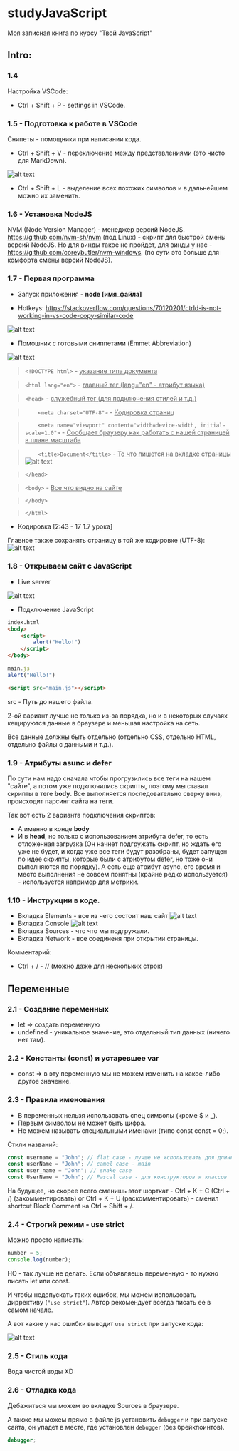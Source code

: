 # studyJavaScript

Моя записная книга по курсу "Твой JavaScript" 

## Intro:
### 1.4

Настройка VSCode:
- Ctrl + Shift + P - settings in VSCode.

### 1.5 - Подготовка к работе в VSCode

Снипеты - помощники при написании кода.

- Ctrl + Shift + V - переключение между представлениями (это чисто для MarkDown).

![alt text](Resourses/ForMD/pic1.png)

- Ctrl + Shift + L - выделение всех похожих символов и в дальнейшем можно их заменить.

### 1.6 - Установка NodeJS

NVM (Node Version Manager) - менеджер версий NodeJS.
https://github.com/nvm-sh/nvm (под Linux) - скрипт для быстрой смены версий NodeJS. Но для винды такое не пройдет, для винды у нас - https://github.com/coreybutler/nvm-windows. (по сути это больше для комфорта смены версий NodeJS).

### 1.7 - Первая программа

- Запуск приложения - **node [имя_файла]**

- Hotkeys:
https://stackoverflow.com/questions/70120201/ctrld-is-not-working-in-vs-code-copy-similar-code

![alt text](Resourses/ForMD/pic2.png)

- Помошник с готовыми сниппетами (Emmet Abbreviation)

![alt text](Resourses/ForMD/pic3.png)

> ```<!DOCTYPE html>``` - <u>указание типа документа</u>

> ```<html lang="en">``` - <u>главный тег (lang="en" - атрибут языка)</u>

> ```<head>``` - <u>служебный тег (для подключения стилей и т.д.)</u>

> ```    <meta charset="UTF-8">``` - <u>Кодировка страниц</u>

> ```    <meta name="viewport" content="width=device-width, initial-scale=1.0">``` - <u>Сообщает браузеру как работать с нашей страницей в плане масштаба</u>

> ```    <title>Document</title>``` - <u>То что пишется на вкладке страницы</u>
![alt text](Resourses/ForMD/pic4.png)

> ```</head>```

> ```<body>``` - <u>Все что видно на сайте</u>
    
> ```</body>```

> ```</html>```

- Кодировка [2:43 - 17 1.7 урока]

Главное также сохранять страницу в той же кодировке (UTF-8):
![alt text](Resourses/ForMD/pic5.png)

### 1.8 - Открываем сайт с JavaScript

- Live server

![alt text](Resourses/ForMD/pic6.png)

- Подключение JavaScript

```html
index.html
<body>
    <script>
        alert("Hello!")
    </script>
</body>
```

```js
main.js
alert("Hello!")
```

```html
<script src="main.js"></script>
```
src - Путь до нашего файла.

2-ой вариант лучше не только из-за порядка, но и в некоторых случаях кещируются данные в браузере и меньшая настройка на сеть.

Все данные должны быть отдельно (отдельно CSS, отдельно HTML, отдельно файлы с данными и т.д.).

### 1.9 - Атрибуты asunc и defer

По сути нам надо сначала чтобы прогрузились все теги на нашем "сайте", а потом уже подключились скрипты, поэтому мы ставил скрипты в теге **body**. Все выполняется последовательно сверху вниз, происходит парсинг сайта на теги.

Так вот есть 2 варианта подключения скриптов:
- А именно в конце **body**
- И в **head**, но только с использованием атрибута defer, то есть отложенная загрузка (Он начнет подгружать скрипт, но ждать его уже не будет, и когда уже все теги будут разобраны, будет запущен по идее скрипты, которые были с атрибутом defer, но тоже они выполняются по порядку). А есть еще атрибут async, его время и место выполнения не совсем понятны (крайне редко используется) - используется например для метрики.

### 1.10 - Инструкции в коде.

- Вкладка Elements - все из чего состоит наш сайт
![alt text](pic7.png)
- Вкладка Console
![alt text](pic8.png)
- Вкладка Sources - что что мы подгружали.
- Вкладка Network - все соединеня при открытии страницы.

Комментарий:
- Ctrl + / - // (можно даже для нескольких строк)
## Переменные 

### 2.1 - Создание переменных

- let => создать переменную 
- undefined - уникальное значение, это отдельный тип данных (ничего нет там).

### 2.2 - Константы (const) и устаревшее var

- const => в эту переменную мы не можем изменить на какое-либо другое значение.

### 2.3 - Правила именования

- В переменных нельзя использовать спец символы (кроме $ и _).
- Первым символом не может быть цифра.
- Не можем называть специальными именами (типо const const = 0;).

Стили названий:

```js
const username = "John"; // flat case - лучше не использовать для длинных названий
const userName = "John"; // camel case - main
const user_name = "John"; // snake case
const UserName = "John"; // Pascal case - для конструкторов и классов
```

На будущее, но скорее всего сменишь этот шорткат - Ctrl + K + C (Ctrl + /) (закомментировать) or Ctrl + K + U (раскомментировать) - сменил shortcut Block Comment на Ctrl + Shift + /.

### 2.4 - Строгий режим - use strict

Можно просто написать: 

```js
number = 5;
console.log(number);
```

НО - так лучше не делать. Если объявляешь переменную - то нужно писать let или const.

И чтобы недопускать таких ошибок, мы можем использовать диррективу (`"use strict"`).
Автор рекомендует всегда писать ее в самом начале.

А вот какие у нас ошибки выводит `use strict` при запуске кода:

![alt text](pic9.png)

### 2.5 - Стиль кода

Вода чистой воды XD

### 2.6 - Отладка кода

Дебажиться мы можем во вкладке Sources в браузере.

А также мы можем прямо в файле js установить `debugger` и при запуске сайта, он упадет в месте, где установлен `debugger` (без брейкпоинтов).

```js
debugger;
```